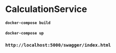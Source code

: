 # CalculationService
#### `docker-compose build`
#### `docker-compose up` 
### `http://localhost:5000/swagger/index.html`